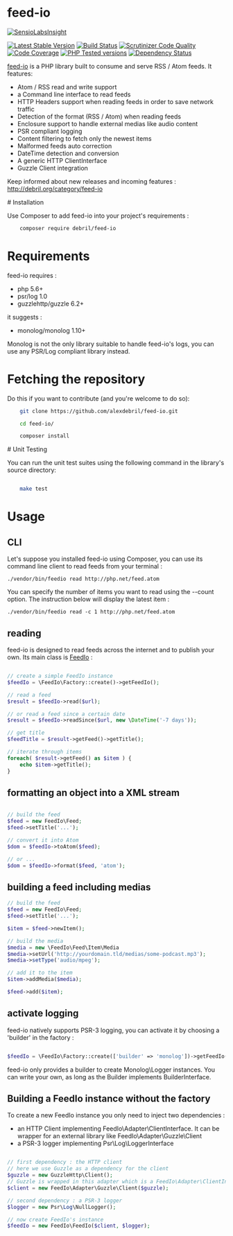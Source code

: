 # feed-io

[![SensioLabsInsight](https://insight.sensiolabs.com/projects/9cabcb4b-695e-43fa-8b83-a1f9ecefea88/big.png)](https://insight.sensiolabs.com/projects/9cabcb4b-695e-43fa-8b83-a1f9ecefea88)

[![Latest Stable Version](https://poser.pugx.org/debril/feed-io/v/stable.png)](https://packagist.org/packages/debril/feed-io)
[![Build Status](https://secure.travis-ci.org/alexdebril/feed-io.png?branch=master)](http://travis-ci.org/alexdebril/feed-io)
[![Scrutinizer Code Quality](https://scrutinizer-ci.com/g/alexdebril/feed-io/badges/quality-score.png?b=master)](https://scrutinizer-ci.com/g/alexdebril/feed-io/?branch=master)
[![Code Coverage](https://scrutinizer-ci.com/g/alexdebril/feed-io/badges/coverage.png?b=master)](https://scrutinizer-ci.com/g/alexdebril/feed-io/?branch=master)
[![PHP Tested versions](https://php-eye.com/badge/debril/feed-io/tested.svg)](https://php-eye.com/package/debril/feed-io)
[![Dependency Status](https://www.versioneye.com/php/debril:feed-io/2.3.1/badge?style=flat-square)](https://www.versioneye.com/php/debril:feed-io/2.3.1)

[feed-io](https://github.com/alexdebril/feed-io) is a PHP library built to consume and serve RSS / Atom feeds. It features:

- Atom / RSS read and write support
- a Command line interface to read feeds
- HTTP Headers support when reading feeds in order to save network traffic
- Detection of the format (RSS / Atom) when reading feeds
- Enclosure support to handle external medias like audio content
- PSR compliant logging
- Content filtering to fetch only the newest items
- Malformed feeds auto correction
- DateTime detection and conversion
- A generic HTTP ClientInterface
- Guzzle Client integration

Keep informed about new releases and incoming features : http://debril.org/category/feed-io

# Installation

Use Composer to add feed-io into your project's requirements :

```sh
    composer require debril/feed-io
 ```

# Requirements

feed-io requires :

- php 5.6+
- psr/log 1.0
- guzzlehttp/guzzle 6.2+

it suggests :
- monolog/monolog 1.10+

Monolog is not the only library suitable to handle feed-io's logs, you can use any PSR/Log compliant library instead.

# Fetching the repository

Do this if you want to contribute (and you're welcome to do so):

```sh
    git clone https://github.com/alexdebril/feed-io.git

    cd feed-io/

    composer install
```

# Unit Testing

You can run the unit test suites using the following command in the library's source directory:

```sh

    make test

```

Usage
=====

## CLI

Let's suppose you installed feed-io using Composer, you can use its command line client to read feeds from your terminal :

```shell
./vendor/bin/feedio read http://php.net/feed.atom
```

You can specify the number of items you want to read using the --count option. The instruction below will display the latest item :

```shell
./vendor/bin/feedio read -c 1 http://php.net/feed.atom
```

## reading

feed-io is designed to read feeds across the internet and to publish your own. Its main class is [FeedIo](https://github.com/alexdebril/feed-io/blob/master/src/FeedIo/FeedIo.php) :

```php

// create a simple FeedIo instance
$feedIo = \FeedIo\Factory::create()->getFeedIo();

// read a feed
$result = $feedIo->read($url);

// or read a feed since a certain date
$result = $feedIo->readSince($url, new \DateTime('-7 days'));

// get title
$feedTitle = $result->getFeed()->getTitle();

// iterate through items
foreach( $result->getFeed() as $item ) {
    echo $item->getTitle();
}

```

## formatting an object into a XML stream

```php

// build the feed
$feed = new FeedIo\Feed;
$feed->setTitle('...');

// convert it into Atom
$dom = $feedIo->toAtom($feed);

// or ...
$dom = $feedIo->format($feed, 'atom');

```

## building a feed including medias

```php
// build the feed
$feed = new FeedIo\Feed;
$feed->setTitle('...');

$item = $feed->newItem();

// build the media
$media = new \FeedIo\Feed\Item\Media
$media->setUrl('http://yourdomain.tld/medias/some-podcast.mp3');
$media->setType('audio/mpeg');

// add it to the item
$item->addMedia($media);

$feed->add($item);

```
## activate logging

feed-io natively supports PSR-3 logging, you can activate it by choosing a 'builder' in the factory :

```php

$feedIo = \FeedIo\Factory::create(['builder' => 'monolog'])->getFeedIo();

```

feed-io only provides a builder to create Monolog\Logger instances. You can write your own, as long as the Builder implements BuilderInterface.

## Building a FeedIo instance without the factory

To create a new FeedIo instance you only need to inject two dependencies :

 - an HTTP Client implementing FeedIo\Adapter\ClientInterface. It can be wrapper for an external library like FeedIo\Adapter\Guzzle\Client
- a PSR-3 logger implementing Psr\Log\LoggerInterface

```php

// first dependency : the HTTP client
// here we use Guzzle as a dependency for the client
$guzzle = new GuzzleHttp\Client();
// Guzzle is wrapped in this adapter which is a FeedIo\Adapter\ClientInterface  implementation
$client = new FeedIo\Adapter\Guzzle\Client($guzzle);

// second dependency : a PSR-3 logger
$logger = new Psr\Log\NullLogger();

// now create FeedIo's instance
$feedIo = new FeedIo\FeedIo($client, $logger);

```
